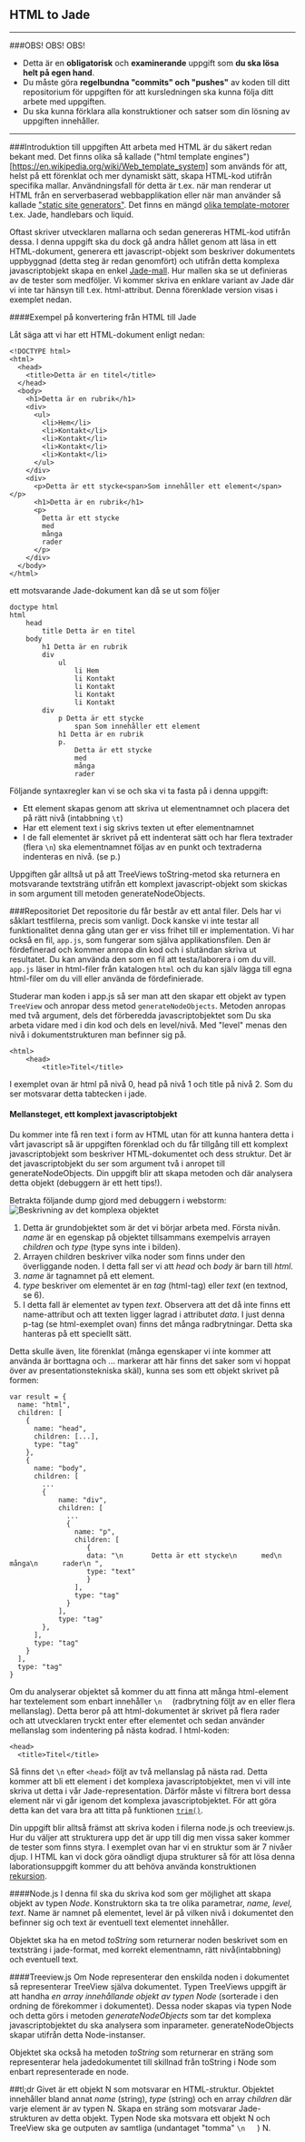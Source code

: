 ## HTML to Jade

***
###OBS! OBS! OBS!
- Detta är en **obligatorisk** och **examinerande** uppgift som **du ska lösa helt på egen hand**.
- Du måste göra **regelbundna "commits" och "pushes"** av koden till ditt repositorium för uppgiften för att kursledningen ska kunna följa ditt arbete med uppgiften.
- Du ska kunna förklara alla konstruktioner och satser som din lösning av uppgiften innehåller.

***


###Introduktion till uppgiften
Att arbeta med HTML är du säkert redan bekant med. Det finns olika så kallade ("html template engines")[https://en.wikipedia.org/wiki/Web_template_system] som används för att, helst på ett förenklat och mer dynamiskt sätt, skapa HTML-kod utifrån specifika mallar. Användningsfall för detta är t.ex. när man renderar ut HTML från en serverbaserad webbapplikation eller när man använder så kallade ["static site generators"](https://staticsitegenerators.net/).
Det finns en mängd [olika template-motorer](https://en.wikipedia.org/wiki/Comparison_of_web_template_engines) t.ex. Jade, handlebars och liquid.

Oftast skriver utvecklaren mallarna och sedan genereras HTML-kod utifrån dessa. I denna uppgift ska du dock gå andra hållet genom att läsa in
ett HTML-dokument, generera ett javascript-objekt som beskriver dokumentets uppbyggnad (detta steg är redan genomfört) och utifrån detta komplexa javascriptobjekt skapa en enkel [Jade-mall](http://jade-lang.com/). Hur mallen ska se ut definieras av de tester som medföljer.
Vi kommer skriva en enklare variant av Jade där vi inte tar hänsyn till t.ex. html-attribut. Denna förenklade version visas i exemplet nedan.


####Exempel på konvertering från HTML till Jade

Låt säga att vi har ett HTML-dokument enligt nedan:
```
<!DOCTYPE html>
<html>
  <head>
    <title>Detta är en titel</title>
  </head>
  <body>
    <h1>Detta är en rubrik</h1>
    <div>
      <ul>
        <li>Hem</li>
        <li>Kontakt</li>
        <li>Kontakt</li>
        <li>Kontakt</li>
        <li>Kontakt</li>
      </ul>
    </div>
    <div>
      <p>Detta är ett stycke<span>Som innehåller ett element</span></p>
      <h1>Detta är en rubrik</h1>
      <p>
        Detta är ett stycke
        med
        många
        rader
      </p>
    </div>
  </body>
</html>
```

ett motsvarande Jade-dokument kan då se ut som följer
```
doctype html
html
    head
        title Detta är en titel
    body
        h1 Detta är en rubrik
        div
            ul
                li Hem
                li Kontakt
                li Kontakt
                li Kontakt
                li Kontakt
        div
            p Detta är ett stycke
                span Som innehåller ett element
            h1 Detta är en rubrik
            p.
                Detta är ett stycke
                med
                många
                rader
```

Följande syntaxregler kan vi se och ska vi ta fasta på i denna uppgift:

* Ett element skapas genom att skriva ut elementnamnet och placera det på rätt nivå (intabbning `\t`)
* Har ett element text i sig skrivs texten ut efter elementnamnet
* I de fall elementet är skrivet på ett indenterat sätt och har flera textrader (flera `\n`) ska elementnamnet följas av en punkt och
textraderna indenteras en nivå. (se p.)

Uppgiften går alltså ut på att TreeViews toString-metod ska returnera en motsvarande textsträng utifrån ett komplext javascript-objekt som skickas in som argument till metoden generateNodeObjects.


###Repositoriet
Det repositorie du får består av ett antal filer. Dels har vi såklart testfilerna, precis som vanligt.
Dock kanske vi inte testar all funktionalitet denna gång utan ger er viss frihet till er implementation.
Vi har också en fil, `app.js`, som fungerar som själva applikationsfilen. Den är fördefinerad och kommer anropa din kod och i slutändan skriva ut resultatet. Du kan använda den som en fil att testa/laborera i om du vill. `app.js` läser in html-filer från katalogen `html` och du kan själv lägga till egna html-filer om du vill eller använda de fördefinierade.

Studerar man koden i app.js så ser man att den skapar ett objekt av typen `TreeView` och anropar dess metod
`generateNodeObjects`. Metoden anropas med två argument, dels det förberedda javascriptobjektet som Du ska arbeta vidare med i din kod och dels en level/nivå. Med "level" menas den nivå i dokumentstrukturen man befinner sig på.

```
<html>
    <head>
        <title>Titel</title>
```
I exemplet ovan är  html på nivå 0, head på nivå 1 och title på nivå 2. Som du ser motsvarar detta tabtecken i jade.

#### Mellansteget, ett komplext javascriptobjekt
Du kommer inte få ren text i form av HTML utan för att kunna hantera detta i vårt javascript så är uppgiften förenklad och du får tillgång till ett komplext javascriptobjekt som beskriver HTML-dokumentet och dess struktur. Det är det javascriptobjekt du ser som argument två i anropet till generateNodeObjects.
Din uppgift blir att skapa metoden och där analysera detta objekt (debuggern är ett hett tips!).

Betrakta följande dump gjord med debuggern i webstorm:
![Beskrivning av det komplexa objektet](https://raw.githubusercontent.com/1dv021/examination-2/master/pic/complexobject.png)

1. Detta är grundobjektet som är det vi börjar arbeta med. Första nivån. *name* är en egenskap på objektet tillsammans exempelvis arrayen *children* och *type* (type syns inte i bilden). 
2. Arrayen children beskriver vilka noder som finns under den överliggande noden. I detta fall ser vi att *head* och *body* är barn till *html*.
3. *name* är tagnamnet på ett element.
4. *type* beskriver om elementet är en *tag* (html-tag) eller *text* (en textnod, se 6).
5. I detta fall är elementet av typen *text*. Observera att det då inte finns ett name-attribut och att texten ligger lagrad i attributet *data*. I just denna p-tag (se html-exemplet ovan) finns det många radbrytningar. Detta ska hanteras på ett speciellt sätt.

Detta skulle även, lite förenklat (många egenskaper vi inte kommer att använda är borttagna och ... markerar att här finns det saker som vi hoppat över av presentationstekniska skäl), kunna ses som ett objekt skrivet på formen:
```
var result = {
  name: "html",
  children: [
    {
      name: "head",
      children: [...],
      type: "tag"
    },
    {
      name: "body",
      children: [
        ...
        {
            name: "div",
            children: [
              ...
              {
                name: "p",
                children: [
                   {
                   data: "\n       Detta är ett stycke\n      med\n        många\n      rader\n ",
                   type: "text"
                   }
                ],
                type: "tag"
              }
            ],
            type: "tag"
        },
      ],
      type: "tag"
    }
  ],
  type: "tag"
}
```

Om du analyserar objektet så kommer du att finna att många html-element har textelement som enbart innehåller `\n  ` (radbrytning följt av en eller flera mellanslag). Detta beror på att html-dokumentet är skrivet på flera rader och att utvecklaren tryckt enter efter elementet och sedan använder mellanslag som indentering på nästa kodrad. I html-koden:
```
<head>
  <title>Titel</title>
```
Så finns det `\n` efter `<head>` följt av två mellanslag på nästa rad. Detta kommer att bli ett element i det komplexa javascriptobjektet, men vi vill inte skriva ut detta i vår Jade-representation. Därför måste vi filtrera bort dessa element när vi går igenom det komplexa javascriptobjektet. För att göra detta kan det vara bra att titta på funktionen [`trim()`](https://developer.mozilla.org/en-US/docs/Web/JavaScript/Reference/Global_Objects/String/Trim).

Din uppgift blir alltså främst att skriva koden i filerna node.js och treeview.js. Hur du väljer att strukturera upp det
är upp till dig men vissa saker kommer de tester som finns styra. I exemplet ovan har vi en struktur som är 7 nivåer djup. I HTML kan vi dock göra oändligt djupa strukturer så för att lösa denna laborationsuppgift kommer du att behöva använda konstruktionen [rekursion](http://eloquentjavascript.net/03_functions.html#h_jxl1p970Fy).

####Node.js
I denna fil ska du skriva kod som ger möjlighet att skapa objekt av typen *Node*. Konstruktorn ska ta tre olika parametrar,
*name, level, text*. Name är namnet på elementet, level är på vilken nivå i dokumentet den befinner sig och text är
eventuell text elementet innehåller.

Objektet ska ha en metod *toString* som returnerar noden beskrivet som en textsträng i jade-format, med korrekt elementnamn,
rätt nivå(intabbning) och eventuell text.

####Treeview.js
Om Node representerar den enskilda noden i dokumentet så representerar TreeView själva dokumentet. Typen TreeViews uppgift
är att handha *en array innehållande objekt av typen Node* (sorterade i den ordning de förekommer i dokumentet). Dessa noder skapas via typen Node
och detta görs i metoden *generateNodeObjects* som tar det komplexa javascriptobjektet du ska analysera som inparameter. generateNodeObjects skapar utifrån detta Node-instanser.

Objektet ska också ha metoden *toString* som returnerar en sträng som representerar hela jadedokumentet till skillnad från toString i Node som enbart representerade en node.

##tl;dr
Givet är ett objekt N som motsvarar en HTML-struktur. Objektet innehåller bland annat *name* (string), *type* (string) och en array *children* där varje element är av typen N. Skapa en sträng som motsvarar Jade-strukturen av detta objekt. Typen Node ska motsvara ett objekt N och TreeView ska ge outputen av samtliga (undantaget "tomma" `\n   `) N.
